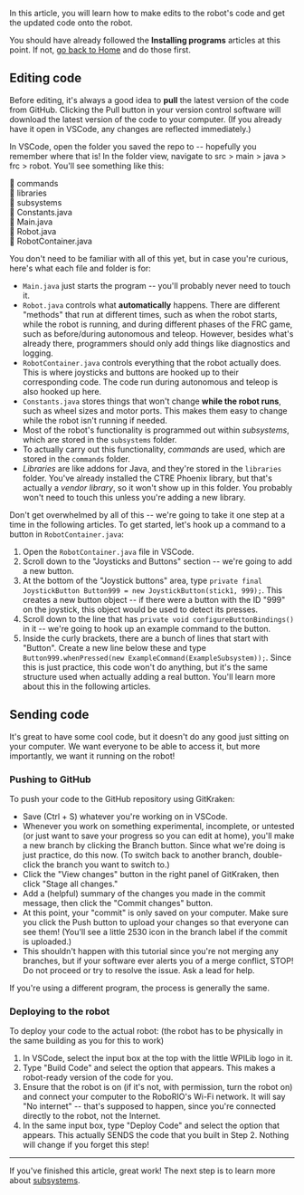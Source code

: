 In this article, you will learn how to make edits to the robot's code and get the updated code onto the robot.

You should have already followed the **Installing programs** articles at this point. If not, [go back to Home](https://github.com/Team2530/Documentation/wiki) and do those first.

## Editing code

Before editing, it's always a good idea to **pull** the latest version of the code from GitHub. Clicking the Pull button in your version control software will download the latest version of the code to your computer. (If you already have it open in VSCode, any changes are reflected immediately.)

In VSCode, open the folder you saved the repo to -- hopefully you remember where that is! In the folder view, navigate to src > main > java > frc > robot. You'll see something like this:

📁 commands  
📁 libraries  
📁 subsystems  
📄 Constants.java  
📄 Main.java  
📄 Robot.java  
📄 RobotContainer.java

You don't need to be familiar with all of this yet, but in case you're curious, here's what each file and folder is for:
* `Main.java` just starts the program -- you'll probably never need to touch it.
* `Robot.java` controls what **automatically** happens. There are different "methods" that run at different times, such as when the robot starts, while the robot is running, and during different phases of the FRC game, such as before/during autonomous and teleop. However, besides what's already there, programmers should only add things like diagnostics and logging.
* `RobotContainer.java` controls everything that the robot actually does. This is where joysticks and buttons are hooked up to their corresponding code. The code run during autonomous and teleop is also hooked up here.
* `Constants.java` stores things that won't change **while the robot runs**, such as wheel sizes and motor ports. This makes them easy to change while the robot isn't running if needed.
* Most of the robot's functionality is programmed out within _subsystems_, which are stored in the `subsystems` folder.
* To actually carry out this functionality, _commands_ are used, which are stored in the `commands` folder.
* _Libraries_ are like addons for Java, and they're stored in the `libraries` folder. You've already installed the CTRE Phoenix library, but that's actually a _vendor library_, so it won't show up in this folder. You probably won't need to touch this unless you're adding a new library.

Don't get overwhelmed by all of this -- we're going to take it one step at a time in the following articles. To get started, let's hook up a command to a button in `RobotContainer.java`:
1. Open the `RobotContainer.java` file in VSCode.
2. Scroll down to the "Joysticks and Buttons" section -- we're going to add a new button.
3. At the bottom of the "Joystick buttons" area, type `private final JoystickButton Button999 = new JoystickButton(stick1, 999);`. This creates a new button object -- if there were a button with the ID "999" on the joystick, this object would be used to detect its presses.
4. Scroll down to the line that has `private void configureButtonBindings()` in it -- we're going to hook up an example command to the button.
5. Inside the curly brackets, there are a bunch of lines that start with "Button". Create a new line below these and type `Button999.whenPressed(new ExampleCommand(ExampleSubsystem));`. Since this is just practice, this code won't do anything, but it's the same structure used when actually adding a real button. You'll learn more about this in the following articles.

## Sending code
It's great to have some cool code, but it doesn't do any good just sitting on your computer. We want everyone to be able to access it, but more importantly, we want it running on the robot!

### Pushing to GitHub
To push your code to the GitHub repository using GitKraken:
- Save (Ctrl + S) whatever you're working on in VSCode.
- Whenever you work on something experimental, incomplete, or untested (or just want to save your progress so you can edit at home), you'll make a new branch by clicking the Branch button. Since what we're doing is just practice, do this now. (To switch back to another branch, double-click the branch you want to switch to.)
- Click the "View changes" button in the right panel of GitKraken, then click "Stage all changes."
- Add a (helpful) summary of the changes you made in the commit message, then click the "Commit changes" button.
- At this point, your "commit" is only saved on your computer. Make sure you click the Push button to upload your changes so that everyone can see them! (You'll see a little 2530 icon in the branch label if the commit is uploaded.)
- This shouldn't happen with this tutorial since you're not merging any branches, but if your software ever alerts you of a merge conflict, STOP! Do not proceed or try to resolve the issue. Ask a lead for help.

If you're using a different program, the process is generally the same.

### Deploying to the robot
To deploy your code to the actual robot: (the robot has to be physically in the same building as you for this to work)
1. In VSCode, select the input box at the top with the little WPILib logo in it.
2. Type "Build Code" and select the option that appears. This makes a robot-ready version of the code for you.
3. Ensure that the robot is on (if it's not, with permission, turn the robot on) and connect your computer to the RoboRIO's Wi-Fi network. It will say "No internet" -- that's supposed to happen, since you're connected directly to the robot, not the Internet.
4. In the same input box, type "Deploy Code" and select the option that appears. This actually SENDS the code that you built in Step 2. Nothing will change if you forget this step!

***

If you've finished this article, great work! The next step is to learn more about [subsystems](https://github.com/Team2530/Documentation/wiki/Subsystems).
